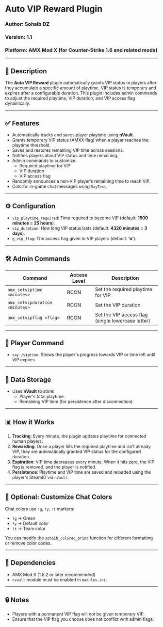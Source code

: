 # Auto VIP Reward Plugin

### Author: **Sohaib DZ**  
### Version: **1.1**  
### Platform: **AMX Mod X (for Counter-Strike 1.6 and related mods)**

---

## 📌 Description

The **Auto VIP Reward** plugin automatically grants VIP status to players after they accumulate a specific amount of playtime. VIP status is temporary and expires after a configurable duration. This plugin includes admin commands to adjust the required playtime, VIP duration, and VIP access flag dynamically.

---

## ✅ Features

- Automatically tracks and saves player playtime using **nVault**.
- Grants temporary VIP status (AMXX flag) when a player reaches the playtime threshold.
- Saves and restores remaining VIP time across sessions.
- Notifies players about VIP status and time remaining.
- Admin commands to customize:
  - Required playtime for VIP
  - VIP duration
  - VIP access flag
- Randomly announces a non-VIP player’s remaining time to reach VIP.
- Colorful in-game chat messages using `SayText`.

---

## ⚙️ Configuration

- `vip_playtime_required`: Time required to become VIP (default: **1500 minutes = 25 hours**).
- `vip_duration`: How long VIP status lasts (default: **4320 minutes = 3 days**).
- `g_vip_flag`: The access flag given to VIP players (default: **'o'**).

---

## 🛠 Admin Commands

| Command | Access Level | Description |
|--------|--------------|-------------|
| `amx_setviptime <minutes>` | RCON | Set the required playtime for VIP |
| `amx_setvipduration <minutes>` | RCON | Set the VIP duration |
| `amx_setvipflag <flag>` | RCON | Set the VIP access flag (single lowercase letter) |

---

## 💬 Player Command

- `say /viptime`: Shows the player's progress towards VIP or time left until VIP expires.

---

## 💾 Data Storage

- Uses **nVault** to store:
  - Player's total playtime.
  - Remaining VIP time (for persistence after disconnection).

---

## 📊 How it Works

1. **Tracking**: Every minute, the plugin updates playtime for connected human players.
2. **Rewarding**: Once a player hits the required playtime and isn’t already VIP, they are automatically granted VIP status for the configured duration.
3. **Expiration**: VIP time decreases every minute. When it hits zero, the VIP flag is removed, and the player is notified.
4. **Persistence**: Playtime and VIP time are saved and reloaded using the player's SteamID via `nVault`.

---

## 🎯 Optional: Customize Chat Colors

Chat colors use `!g`, `!y`, `!t` markers:
- `!g` → Green
- `!y` → Default color
- `!t` → Team color

You can modify the `sohaib_colored_print` function for different formatting or remove color codes.

---

## 🧩 Dependencies

- AMX Mod X (1.8.2 or later recommended)
- `nvault` module must be enabled in `modules.ini`.

---

## 🔒 Notes

- Players with a permanent VIP flag will not be given temporary VIP.
- Ensure that the VIP flag you choose does not conflict with admin flags.
